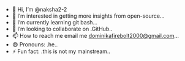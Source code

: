 - 👋 Hi, I’m @naksha2-2
- 👀 I’m interested in getting more insights from open-source...
- 🌱 I’m currently learning git bash...
- 💞️ I’m looking to collaborate on .GitHub..
- 📫 How to reach me email me dominikafirebolt2000@gmail.com...
- 😄 Pronouns: .he..
- ⚡ Fun fact: .this is not my mainstream..

<!---
naksha2-2/naksha2-2 is a ✨ special ✨ repository because its `README.md` (this file) appears on your GitHub profile.
You can click the Preview link to take a look at your changes.
--->
